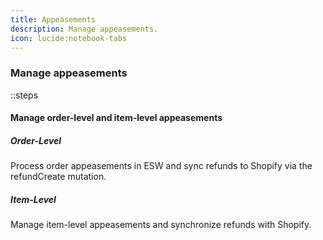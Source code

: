 ```yaml
---
title: Appeasements  
description: Manage appeasements.  
icon: lucide:notebook-tabs 
---
```


### Manage appeasements

::steps
#### Manage order-level and item-level appeasements

##### Order-Level
Process order appeasements in ESW and sync refunds to Shopify via the 
refundCreate mutation.

##### Item-Level
Manage item-level appeasements and synchronize refunds with Shopify.
